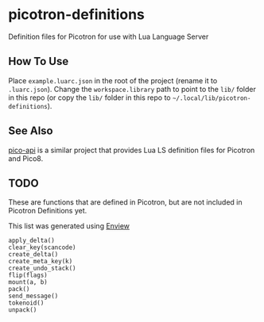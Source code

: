 # picotron-definitions
Definition files for Picotron for use with Lua Language Server

## How To Use

Place `example.luarc.json` in the root of the project (rename it to `.luarc.json`). Change the `workspace.library` path to point to the `lib/` folder in this repo (or copy the `lib/` folder in this repo to `~/.local/lib/picotron-definitions`).

## See Also

[pico-api](https://github.com/ahai64/pico-api) is a similar project that provides Lua LS definition files for Picotron and Pico8.

## TODO

These are functions that are defined in Picotron, but are not included in Picotron Definitions yet.

This list was generated using [Enview](https://www.lexaloffle.com/bbs/?pid=143894)

```
apply_delta()
clear_key(scancode)
create_delta()
create_meta_key(k)
create_undo_stack()
flip(flags)
mount(a, b)
pack()
send_message()
tokenoid()
unpack()
```
